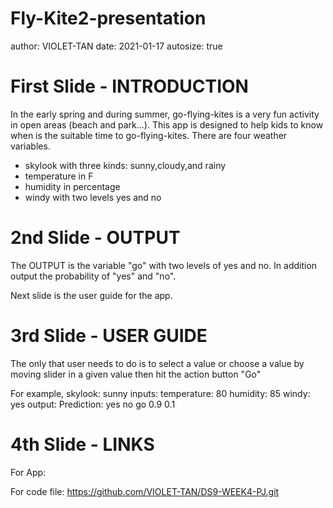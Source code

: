 Fly-Kite2-presentation
========================================================
author: VIOLET-TAN
date: 2021-01-17
autosize: true

First Slide - INTRODUCTION
========================================================

In the early spring and during summer, go-flying-kites is a very fun activity in open areas (beach and park...). This app is designed to help kids to know when is the suitable time to go-flying-kites. There are four weather variables.

- skylook with three kinds: sunny,cloudy,and rainy
- temperature in F
- humidity in percentage
- windy with two levels yes and no

2nd Slide - OUTPUT
========================================================

The OUTPUT is the variable "go" with two levels of yes and no. In addition output the probability of "yes" and "no".

Next slide is the user guide for the app.

3rd Slide  - USER GUIDE
========================================================

The only that user needs to do is to select a value or choose a value by moving slider in a given value then hit the action button "Go"

For example, skylook:     sunny
inputs:      temperature: 80
             humidity:    85
             windy:       yes
output:      Prediction: yes  no
              go         0.9  0.1

4th Slide - LINKS
========================================================
For App:

For code file:
https://github.com/VIOLET-TAN/DS9-WEEK4-PJ.git

